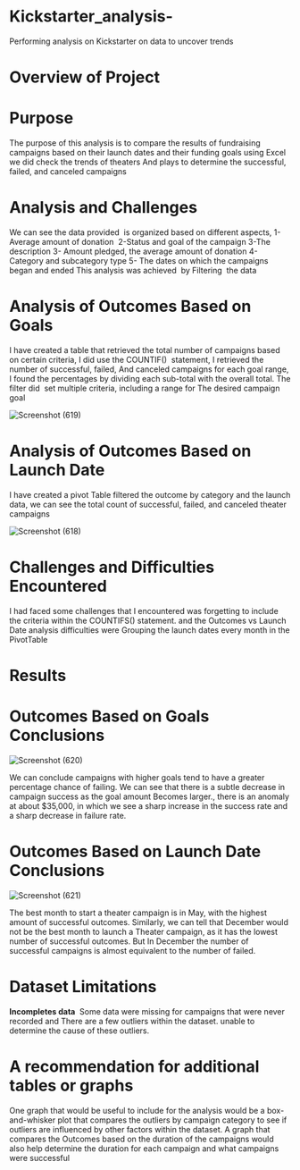# Kickstarter_analysis-
Performing analysis on Kickstarter on data to uncover trends  

# Overview of Project

# Purpose
The purpose of this analysis is to compare the results of fundraising campaigns based on their launch dates and their funding goals using Excel we did check the trends of theaters And plays to determine the successful, failed, and canceled campaigns

# Analysis and Challenges
We can see the data provided  is organized based on different aspects,
1-Average amount of donation 
2-Status and goal of the campaign
3-The description
3- Amount pledged, the average amount of donation
4- Category and subcategory type
5- The dates on which the campaigns began and ended
This analysis was achieved  by Filtering  the data




# Analysis of Outcomes Based on Goals

I have created a table that retrieved the total number of campaigns based on certain criteria, I did use the COUNTIF()  statement, I retrieved the number of successful, failed, And canceled campaigns for each goal range, I found the percentages by dividing each sub-total with the overall total. The filter did  set multiple criteria, including a range for The desired campaign goal



![Screenshot (619)](https://user-images.githubusercontent.com/82621077/131405973-f46de4da-6913-4c2a-bbe1-8e7e6e08e10f.png)



# Analysis of Outcomes Based on Launch Date

I have created a pivot Table filtered the outcome by category and the launch data, we can see the total count of successful, failed, and canceled theater campaigns



![Screenshot (618)](https://user-images.githubusercontent.com/82621077/131405240-1e48fa37-2c85-48e1-a319-92ef079cf727.png)



# Challenges and Difficulties Encountered

I had faced some challenges that I encountered was forgetting to include the criteria within the COUNTIFS() statement. and the Outcomes vs Launch Date analysis difficulties were Grouping the launch dates every month in the PivotTable


# Results 

# Outcomes Based on Goals Conclusions


![Screenshot (620)](https://user-images.githubusercontent.com/82621077/131406657-07f3458f-48a6-4086-8f88-7adb38e5aa44.png)

We can conclude campaigns with higher goals tend to have a greater percentage chance of failing. We can see that there is a subtle decrease in campaign success as the goal amount Becomes larger., there is an anomaly at about $35,000, in which we see a sharp increase in the success rate and a sharp decrease in failure rate.




# Outcomes Based on Launch Date Conclusions

![Screenshot (621)](https://user-images.githubusercontent.com/82621077/131407012-dc2f4d13-b15b-4c97-a7aa-87c3efe31a21.png)


The best month to start a theater campaign is in May, with the highest amount of successful outcomes. Similarly, we can tell that December would not be the best month to launch a Theater campaign, as it has the lowest number of successful outcomes. But In December the number of successful campaigns is almost equivalent to the number of failed.


# Dataset Limitations

__Incompletes data__ 
Some data were missing for campaigns that were never recorded and There are a few outliers within the dataset. unable to determine the cause of these outliers.


# A recommendation for additional tables or graphs
One graph that would be useful to include for the analysis would be a box-and-whisker plot that compares the outliers by campaign category to see if outliers are influenced by other factors within the dataset. A graph that compares the Outcomes based on the duration of the campaigns would also help determine the duration for each campaign and what campaigns were successful 
